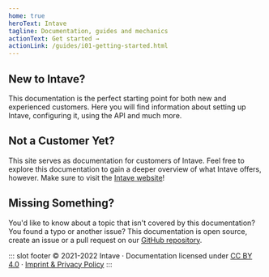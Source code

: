```yaml
---
home: true
heroText: Intave
tagline: Documentation, guides and mechanics
actionText: Get started →
actionLink: /guides/i01-getting-started.html
---
```


<div class="features">
  <div class="feature">
    <h2>New to Intave?</h2>
    <p>This documentation is the perfect starting point for both new and experienced customers. Here you will find information about setting up Intave, configuring it, using the API and much more.</p>
  </div>
  <div class="feature">
    <h2>Not a Customer Yet?</h2>
    <p>This site serves as documentation for customers of Intave. Feel free to explore this documentation to gain a deeper overview of what Intave offers, however. Make sure to visit the <a href="https://intave.de">Intave website</a>!</p>
  </div>
  <div class="feature">
    <h2>Missing Something?</h2>
    <p>You'd like to know about a topic that isn't covered by this documentation? You found a typo or another issue? This documentation is open source, create an issue or a pull request on our <a href="https://github.com/intave/documentation" target="_blank" rel="noopener noreferrer">GitHub repository</a>.</p>
  </div>
</div>

::: slot footer
© 2021-2022 Intave · Documentation licensed under [CC BY 4.0](https://creativecommons.org/licenses/by/4.0/) · [Imprint & Privacy Policy](https://policy.intave.de/)
:::
